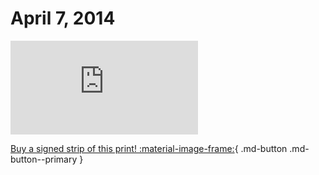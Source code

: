 # April 7, 2014

![](https://www.achewood.com/comic.php?date=04072014)

[Buy a signed strip of this print! :material-image-frame:](https://achewood-holiday-pop-up.myshopify.com/products/strip#04072014){ .md-button .md-button--primary }
